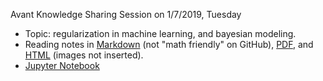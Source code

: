Avant Knowledge Sharing Session on 1/7/2019, Tuesday
- Topic: regularization in machine learning, and bayesian modeling.
- Reading notes in [Markdown](notes.md) (not "math friendly" on GitHub),  [PDF](notes.pdf), and [HTML](https://htmlpreview.github.io/?https://github.com/Roger-Li/ds-ml-post/blob/knowledge_share_regularization/Avant_Knowledge_Sharing/regularization/notes.html) (images not inserted).
- [Jupyter Notebook](regularization_and_bayesian.ipynb)
